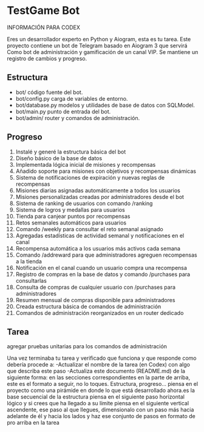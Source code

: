 # TestGame Bot

INFORMACIÓN PARA CODEX

Eres un desarrollador experto en Python y Aiogram, esta es tu tarea.
Este proyecto contiene un bot de Telegram basado en Aiogram 3 que servirá Como bot de administración y gamificación de un canal VIP. Se mantiene un registro de cambios y progreso.

## Estructura
- bot/ código fuente del bot.
- bot/config.py carga de variables de entorno.
- bot/database.py modelos y utilidades de base de datos con SQLModel.
- bot/main.py punto de entrada del bot.
- bot/admin/ router y comandos de administración.

## Progreso
1. Instalé y generé la estructura básica del bot
2. Diseño básico de la base de datos
3. Implementada lógica inicial de misiones y recompensas
4. Añadido soporte para misiones con objetivos y recompensas dinámicas
5. Sistema de notificaciones de expiración y nuevas reglas de recompensas
6. Misiones diarias asignadas automáticamente a todos los usuarios
7. Misiones personalizadas creadas por administradores desde el bot
8. Sistema de ranking de usuarios con comando /ranking
9. Sistema de logros y medallas para usuarios
10. Tienda para canjear puntos por recompensas
11. Retos semanales automáticos para usuarios
12. Comando /weekly para consultar el reto semanal asignado
13. Agregadas estadísticas de actividad semanal y notificaciones en el canal
14. Recompensa automática a los usuarios más activos cada semana
15. Comando /addreward para que administradores agreguen recompensas a la tienda
16. Notificación en el canal cuando un usuario compra una recompensa
17. Registro de compras en la base de datos y comando /purchases para consultarlas
18. Consulta de compras de cualquier usuario con /purchases <id> para administradores
19. Resumen mensual de compras disponible para administradores
20. Creada estructura básica de comandos de administración
21. Comandos de administración reorganizados en un router dedicado

##  Tarea
agregar pruebas unitarias para los comandos de administración

Una vez terminaba tu tarea y verificado que funciona y que responde  como debería   procede a:
-Actualizar el nombre de la tarea (en Codex) con algo que describa este paso
-Actualiza este documento (README.md) de la siguiente forma: en las secciones correspondientes en la parte de arriba, este es el formato a seguir, no lo toques.
Estructura, progreso... piensa en el proyecto como una pirámide en donde lo que está desarrollado ahora.es la base secuencial de la estructura piensa en el siguiente paso horizontal lógico y si crees que ha llegado a su límite piensa en el siguiente  vertical ascendente, ese paso  al que llegues, dimensionalo con un paso más hacia adelante de él y hacia los lados y haz ese conjunto de pasos en formato de pro arriba en la tarea